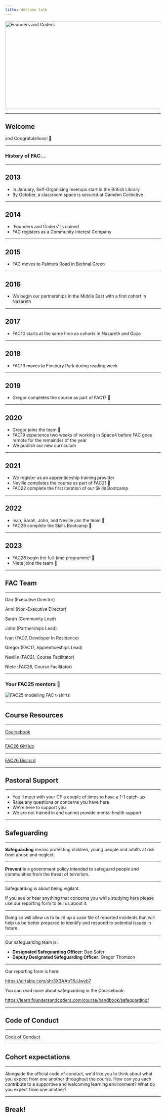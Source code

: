 ```yaml
---
title: Welcome talk
---
```


<img width="651" height="284" src="https://facresources.com/assets/logos/fac_logo.png" alt="Founders and Coders">

---

<!-- {.primary} -->

## Welcome

and Congratulations! 🎉

---

<!-- {.secondary} -->

### History of FAC...

---

## 2013

- In January, Self-Organising meetups start in the British Library
- By October, a classroom space is secured at Camden Collective

---

## 2014

- 'Founders and Coders' is coined
- FAC registers as a Community Interest Company

---

## 2015

- FAC moves to Palmers Road in Bethnal Green

---

## 2016

- We begin our partnerships in the Middle East with a first cohort in Nazareth

---

## 2017

- FAC10 starts at the same time as cohorts in Nazareth and Gaza

---

## 2018

- FAC13 moves to Finsbury Park during reading week

---

## 2019

- Gregor completes the course as part of FAC17 🚀

---

## 2020

- Gregor joins the team 🌱
- FAC19 experience two weeks of working in Space4 before FAC goes remote for the remainder of the year
- We publish our new curriculum

---

## 2021

- We register as an apprenticeship training provider
- Neville completes the course as part of FAC21 🚀
- FAC22 complete the first iteration of our Skills Bootcamp

---

## 2022

- Ivan, Sarah, John, and Neville join the team 🎉
- FAC26 complete the Skills Bootcamp 🌱

---

## 2023

- FAC26 begin the full-time programme! 🚀
- Niete joins the team 🎉

---

<!-- {.primary} -->

## FAC Team

---

Dan (Executive Director)

Anni (Non-Executive Director)

Sarah (Community Lead)

John (Partnerships Lead)

Ivan (FAC7, Developer In Residence)

Gregor (FAC17, Apprenticeships Lead)

Neville (FAC21, Course Facilitator)

Niete (FAC26, Course Facilitator)

---

### Your FAC25 mentors 💖

![FAC25 modelling FAC t-shirts](../term-3/welcome-talk/fac25.jpg)

---

<!-- {.primary} -->

## Course Resources

---

[Coursebook](https://learn.foundersandcoders.com)

---

[FAC26 GitHub](https://github.com/fac26)

---

[FAC26 Discord](https://discord.com/channels/781095715681992734/1021770118285500436)

---

<!-- {.primary} -->

## Pastoral Support

---

- You'll meet with your CF a couple of times to have a 1-1 catch-up
- Raise any questions or concerns you have here
- We're here to support you
- We are not trained in and cannot provide mental health support

---

<!-- {.primary} -->

## Safeguarding

---

**Safeguarding** means protecting children, young people and adults at risk from abuse and neglect.

---

**Prevent** is a government policy intended to safeguard people and communities from the threat of terrorism.

---

Safeguarding is about being vigilant.

If you see or hear anything that concerns you while studying here please use our reporting form to tell us about it.

---

Doing so will allow us to build up a case file of reported incidents that will help us be better prepared to identify and respond to potential issues in future.

---

Our safeguarding team is:

- **Designated Safeguarding Officer**: Dan Sofer
- **Deputy Designated Safeguarding Officer**: Gregor Thomson

---

Our reporting form is here:

https://airtable.com/shr3X3AAoT8JJwyb7

You can read more about safeguarding in the Coursebook:

https://learn.foundersandcoders.com/course/handbook/safeguarding/

---

<!-- {.primary} -->

## Code of Conduct

---

[Code of Conduct](https://www.foundersandcoders.com/code-of-conduct/)

---

<!-- {.primary} -->

## Cohort expectations

---

Alongside the official code of conduct, we'd like you to think about what you expect from one another throughout the course. How can you each contribute to a supportive and welcoming learning environment? What do you expect from one another?

---

<!-- {.primary} -->

## Break!
